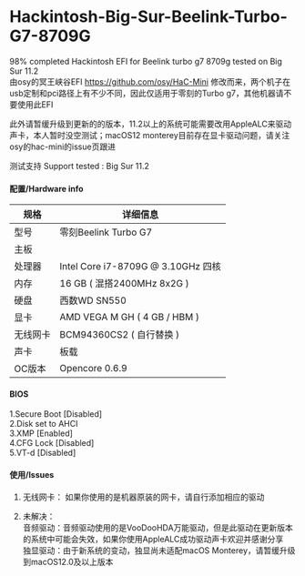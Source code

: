 # Hackintosh-Big-Sur-Beelink-Turbo-G7-8709G
98% completed Hackintosh EFI for Beelink turbo g7 8709g tested on Big Sur 11.2  
由osy的冥王峡谷EFI https://github.com/osy/HaC-Mini 修改而来，两个机子在usb定制和pci路径上有不少不同，因此仅适用于零刻的Turbo g7，其他机器请不要使用此EFI

此外请暂缓升级到更新的的版本，11.2以上的系统可能需要改用AppleALC来驱动声卡，本人暂时没空测试；macOS12 monterey目前存在显卡驱动问题，请关注osy的hac-mini的issue页跟进

测试支持 Support tested : Big Sur 11.2
 
#### 配置/Hardware info
| 规格     | 详细信息                                                                       |
| -------- | ------------------------------------------------------------------------------ |
| 型号     | 零刻Beelink Turbo G7                                                        |
| 主板     |                                                         |
| 处理器   | Intel Core i7-8709G @ 3.10GHz 四核                                           |
| 内存     | 16 GB ( 混搭2400MHz 8x2G )                                                  |
| 硬盘     | 西数WD SN550                                |
| 显卡     | AMD VEGA M GH ( 4 GB / HBM )                                        |
| 无线网卡 | BCM94360CS2 ( 自行替换 )                                                 |
| 声卡     | 板载                                                                           |
| OC版本   |  Opencore 0.6.9                                                                              |
                               


#### BIOS
1.Secure Boot                [Disabled]  
2.Disk set to AHCI  
3.XMP                        [Enabled]  
4.CFG Lock                   [Disabled]  
5.VT-d                        [Disabled]  

#### 使用/Issues
 1. 无线网卡： 
    如果你使用的是机器原装的网卡，请自行添加相应的驱动
    
 1. 未解决：    
    音频驱动：音频驱动使用的是VooDooHDA万能驱动，但是此驱动在更新版本的系统中可能会失效，如果你使用AppleALC成功驱动声卡欢迎并感谢分享  
    独显驱动：由于新系统的变动，独显尚未适配macOS Monterey，请暂缓升级到macOS12.0及以上版本
